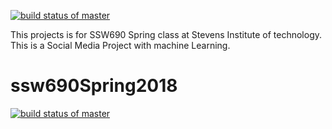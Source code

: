 
[![build status of master](https://travis-ci.org/justinak/ssw690Spring2018.svg?branch=master)](https://travis-ci.org/justinak/ssw690Spring2018)

This projects is for SSW690 Spring class at Stevens Institute of technology. This is a Social Media Project with machine Learning.
# ssw690Spring2018
[![build status of master](https://travis-ci.org/justinak/ssw690Spring2018.svg?branch=master)](https://travis-ci.org/justinak/ssw690Spring2018)
